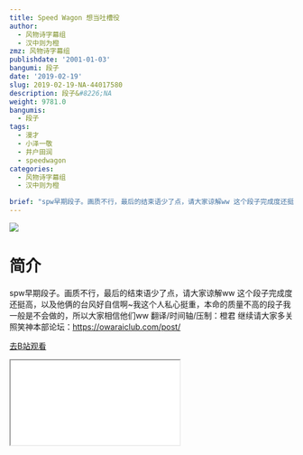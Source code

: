 ```yaml
---
title: Speed Wagon 想当吐槽役
author:
  - 风物诗字幕组
  - 汉中则为橙
zmz: 风物诗字幕组
publishdate: '2001-01-03'
bangumi: 段子
date: '2019-02-19'
slug: 2019-02-19-NA-44017580
description: 段子&#8226;NA
weight: 9781.0
bangumis:
  - 段子
tags:
  - 漫才
  - 小泽一敬
  - 井户田润
  - speedwagon
categories:
  - 风物诗字幕组
  - 汉中则为橙

brief: "spw早期段子。画质不行，最后的结束语少了点，请大家谅解ww 这个段子完成度还挺高，以及他俩的台风好自信啊~我这个人私心挺重，本命的质量不高的段子我一般是不会做的，所以大家相信他们ww 翻译/时间轴/压制：橙君 继续请大家多关照笑神本部论坛：https://owaraiclub.com/post/"
---
```

![](https://i.imgur.com/ejtIVxO.jpg)
# 简介  
spw早期段子。画质不行，最后的结束语少了点，请大家谅解ww
这个段子完成度还挺高，以及他俩的台风好自信啊~我这个人私心挺重，本命的质量不高的段子我一般是不会做的，所以大家相信他们ww
翻译/时间轴/压制：橙君
继续请大家多关照笑神本部论坛：https://owaraiclub.com/post/  

[去B站观看](https://www.bilibili.com/video/av44017580/)
<div class ="resp-container"><iframe class="testiframe" src="//player.bilibili.com/player.html?aid=44017580"", scrolling="no", allowfullscreen="true" > </iframe></div> 
